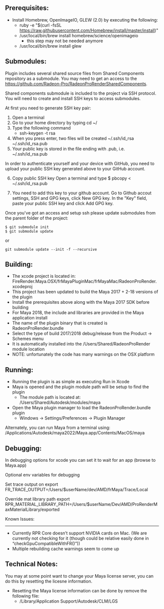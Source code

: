 Prerequisites:
--------------
- Install Homebrew, OpenImageIO, GLEW (2.0) by executing the following:
	- ruby -e "$(curl -fsSL https://raw.githubusercontent.com/Homebrew/install/master/install)"
	- /usr/local/bin/brew install homebrew/science/openimageio
        - this step may not be needed anymore
	- /usr/local/bin/brew install glew


Submodules:
---------
Plugin includes several shared source files from Shared Components repository as a submodule. You may need to get an
access to the https://github.com/Radeon-Pro/RadeonProRenderSharedComponents.

Shared components submodule is included to the project via SSH protocol. You will need to create and install SSH keys
to access submodules.

At first you need to generate SSH key pair:
1. Open a terminal
2. Go to your home directory by typing cd ~/
3. Type the following command
    - ssh-keygen -t rsa
4. When you press enter, two files will be created
    ~/.ssh/id_rsa
    ~/.ssh/id_rsa.pub
5. Your public key is stored in the file ending with .pub, i.e. ~/.ssh/id_rsa.pub

In order to authenticate yourself and your device with GitHub, you need to upload your public SSH key generated above
to your GitHub account.

6. Copy public SSH key
Open a terminal and type
    $ pbcopy < ~/.ssh/id_rsa.pub

7. You need to add this key to your github account. Go to Github accout settings, SSH and GPG keys, click New GPG key.
In the "Key" field, paste your public SSH key and click Add GPG key.


Once you've got an access and setup ssh please update submodules from the parent folder of the project:

```
$ git submodule init
$ git submodule update

```

or 

`git submodule update --init -f --recursive`


Building:
---------

- The xcode project is located in: FireRender.Maya.OSX/frMayaPluginMac/frMayaMac/RadeonProRender.xcodeproj
- This project has been updated to build the Maya 2017 + 2-18 versions of the plugin
- Install the prerequisites above along with the Maya 2017 SDK before building
- For Maya 2018, the include and libraries are provided in the Maya application install
- The name of the plugin binary that is created is RadeonProRender.bundle
- Select the type of build 2017/2018 debug/release from the Product -> Schemes menu
- It is automatically installed into the /Users/Shared/RadeonProRender module location
- NOTE: unfortunately the code has many warnings on the OSX platform

Running:
--------

- Running the plugin is as simple as executing Run in Xcode
- Maya is opened and the plugin module path will be setup to find the plugin
	- The module path is located at: /Users/Shared/Autodesk/modules/maya
- Open the Maya plugin manager to load the RadeonProRender.bundle plugin
	- Windows -> Settings/Preferences -> Plugin Manager

Alternately, you can run Maya from a terminal using:
    /Applications/Autodesk/maya2022/Maya.app/Contents/MacOS/maya

Debugging:
----------

In debugging options for xcode you can set it to wait for an app (browse to Maya.app)

Optional env variables for debugging

Set trace output on
    export FR_TRACE_OUTPUT=/Users/$userName/dev/AMD/frMaya/Trace/Local

Override mat library path
    export RPR_MATERIAL_LIBRARY_PATH=/Users/$userName/Dev/AMD/ProRenderMaxMaterialLibrary/exported

Known Issues:
- - - - - - -

- Currently RPR Core doesn’t support NVIDIA cards on Mac.
	(We are currently not checking for it (though could be relative easily done in “checkGpuCompatibleWithFR()”))
- Multiple rebuilding cache warnings seem to come up


Technical Notes:
----------------

You may at some point want to change your Maya license server, you can do this by resetting the licesne information.
- Resetting the Maya license information can be done by remove the following file:
	- /Library/Application Support/Autodesk/CLM/LGS

